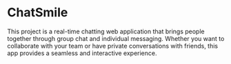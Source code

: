 # ChatSmile
This project is a real-time chatting web application that brings people together through group chat and individual messaging. Whether you want to collaborate with your team or have private conversations with friends, this app provides a seamless and interactive experience.
